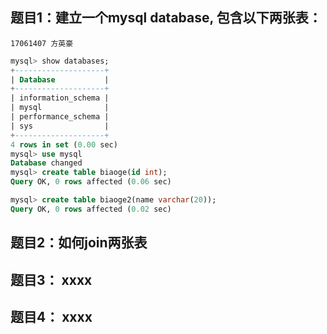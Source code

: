 ## 题目1：建立一个mysql database, 包含以下两张表：

```17061407 方英豪```
```sql
mysql> show databases;
+--------------------+
| Database           |
+--------------------+
| information_schema |
| mysql              |
| performance_schema |
| sys                |
+--------------------+
4 rows in set (0.00 sec)
mysql> use mysql
Database changed
mysql> create table biaoge(id int);
Query OK, 0 rows affected (0.06 sec)

mysql> create table biaoge2(name varchar(20));
Query OK, 0 rows affected (0.02 sec)
```
## 题目2：如何join两张表

## 题目3： xxxx

## 题目4： xxxx
